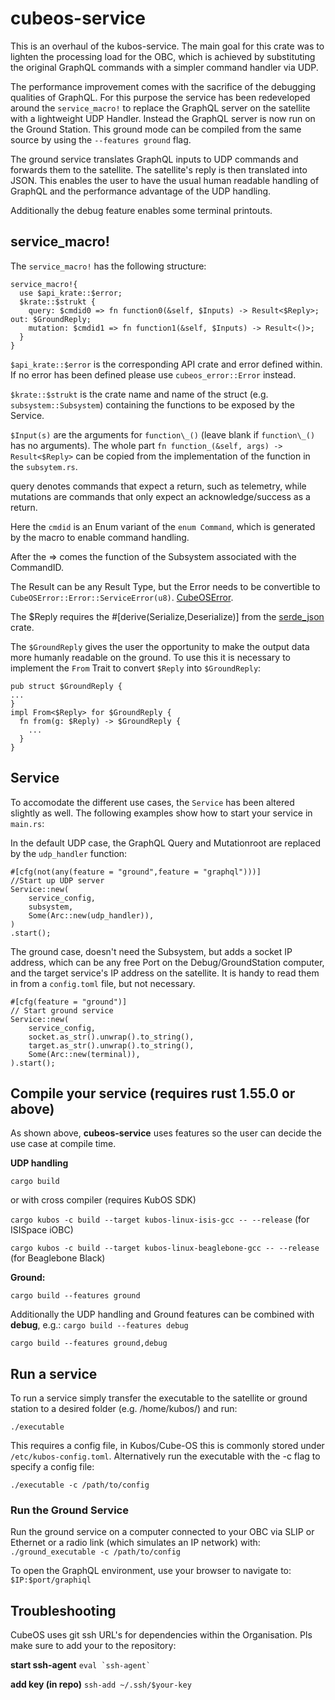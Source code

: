 # cubeos-service

This is an overhaul of the kubos-service. The main goal for this crate was to lighten the processing load for the OBC, 
which is achieved by substituting the original GraphQL commands with a simpler command handler via UDP.

The performance improvement comes with the sacrifice of the debugging qualities of GraphQL.
For this purpose the service has been redeveloped around the `service_macro!` to replace the GraphQL server on the satellite 
with a lightweight UDP Handler. Instead the GraphQL server is now run on the Ground Station. This ground mode can be compiled
from the same source by using the `--features ground` flag.

The ground service translates GraphQL inputs to UDP commands and forwards them to the satellite. The satellite's reply is 
then translated into JSON. This enables the user to have the usual human readable handling of GraphQL and the performance 
advantage of the UDP handling.

Additionally the debug feature enables some terminal printouts.

## service_macro!
The `service_macro!` has the following structure:
```
service_macro!{
  use $api_krate::$error;
  $krate::$strukt {
    query: $cmdid0 => fn function0(&self, $Inputs) -> Result<$Reply>; out: $GroundReply;
    mutation: $cmdid1 => fn function1(&self, $Inputs) -> Result<()>;
  }
}
```
`$api_krate::$error` is the corresponding API crate and error defined within. If no error has been defined please use `cubeos_error::Error` instead.

`$krate::$strukt` is the crate name and name of the struct (e.g. `subsystem::Subsystem`) containing the functions to be exposed by the Service.

`$Input(s)` are the arguments for `function\_()` (leave blank if `function\_()` has no arguments). The whole part `fn function_(&self, args) -> Result<$Reply>` can be copied from the implementation of the function in the `subsytem.rs`. 

query denotes commands that expect a return, such as telemetry, while mutations are commands that only expect an acknowledge/success as a return.

Here the `cmdid` is an Enum variant of the `enum Command`, which is generated by the macro to enable command handling.

After the => comes the function of the Subsystem associated with the CommandID. 

The Result can be any Result Type, but the Error needs to be convertible to `CubeOSError::Error::ServiceError(u8)`. [CubeOSError](https://github.com/Cube-OS/cubeos-error).

The $Reply requires the #[derive(Serialize,Deserialize)] from the [serde_json](https://docs.serde.rs/serde_json/) crate.

The `$GroundReply` gives the user the opportunity to make the output data more humanly readable on the ground. To use this it is necessary to implement the `From` Trait to convert `$Reply` into `$GroundReply`:
```
pub struct $GroundReply {
...
}
impl From<$Reply> for $GroundReply {
  fn from(g: $Reply) -> $GroundReply {
    ...
  }
}
```

## Service
To accomodate the different use cases, the `Service` has been altered slightly as well. The following examples show how to start your service in `main.rs`:

In the default UDP case, the GraphQL Query and Mutationroot are replaced by the `udp_handler` function:
```
#[cfg(not(any(feature = "ground",feature = "graphql")))]
//Start up UDP server
Service::new(
    service_config,
    subsystem,
    Some(Arc::new(udp_handler)),
)
.start();
```

The ground case, doesn't need the Subsystem, but adds a socket IP address,
which can be any free Port on the Debug/GroundStation computer, and the target service's IP address on the satellite.
It is handy to read them in from a `config.toml` file, but not necessary.
```
#[cfg(feature = "ground")]
// Start ground service
Service::new(
    service_config,
    socket.as_str().unwrap().to_string(),
    target.as_str().unwrap().to_string(),
    Some(Arc::new(terminal)),
).start();
```

## Compile your service (requires rust 1.55.0 or above)
As shown above, **cubeos-service** uses features so the user can decide the use case at compile time.

**UDP handling**

`cargo build`

or with cross compiler (requires KubOS SDK)

`cargo kubos -c build --target kubos-linux-isis-gcc -- --release` (for ISISpace iOBC)

`cargo kubos -c build --target kubos-linux-beaglebone-gcc -- --release` (for Beaglebone Black)

**Ground:**

`cargo build --features ground`

Additionally the UDP handling and Ground features can be combined with **debug**, e.g.:
`cargo build --features debug`

`cargo build --features ground,debug`

## Run a service
To run a service simply transfer the executable to the satellite or ground station to a desired folder (e.g. /home/kubos/) and run:

`./executable`

This requires a config file, in Kubos/Cube-OS this is commonly stored under `/etc/kubos-config.toml`. 
Alternatively run the executable with the -c flag to specify a config file:

`./executable -c /path/to/config`

### Run the Ground Service
Run the ground service on a computer connected to your OBC via SLIP or Ethernet or a radio link (which simulates an IP network) with:
`./ground_executable -c /path/to/config`

To open the GraphQL environment, use your browser to navigate to:
`$IP:$port/graphiql`

## Troubleshooting
CubeOS uses git ssh URL's for dependencies within the Organisation. Pls make sure to add your to the repository:

**start ssh-agent**
```` eval `ssh-agent` ````

**add key (in repo)**
`ssh-add ~/.ssh/$your-key`
